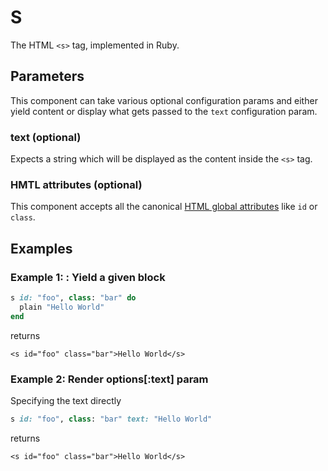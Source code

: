 # S

The HTML `<s>` tag, implemented in Ruby.

## Parameters

This component can take various optional configuration params and either yield content or display what gets passed to the `text` configuration param.

### text \(optional\)

Expects a string which will be displayed as the content inside the `<s>` tag.

### HMTL attributes \(optional\)

This component accepts all the canonical [HTML global attributes](https://www.w3schools.com/tags/ref_standardattributes.asp) like `id` or `class`.

## Examples

### Example 1: : Yield a given block

```ruby
s id: "foo", class: "bar" do
  plain "Hello World"
end
```

returns

```markup
<s id="foo" class="bar">Hello World</s>
```

### Example 2: Render options\[:text\] param

Specifying the text directly

```ruby
s id: "foo", class: "bar" text: "Hello World"
```

returns

```markup
<s id="foo" class="bar">Hello World</s>
```

